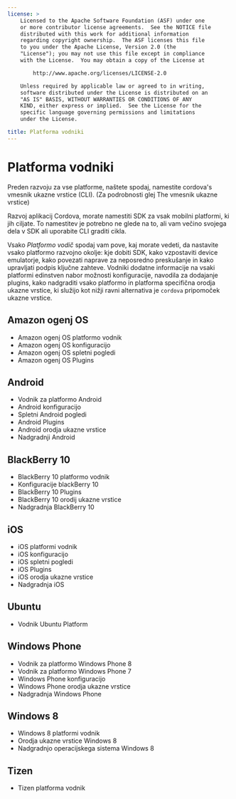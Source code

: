 ```yaml
---
license: >
    Licensed to the Apache Software Foundation (ASF) under one
    or more contributor license agreements.  See the NOTICE file
    distributed with this work for additional information
    regarding copyright ownership.  The ASF licenses this file
    to you under the Apache License, Version 2.0 (the
    "License"); you may not use this file except in compliance
    with the License.  You may obtain a copy of the License at

        http://www.apache.org/licenses/LICENSE-2.0

    Unless required by applicable law or agreed to in writing,
    software distributed under the License is distributed on an
    "AS IS" BASIS, WITHOUT WARRANTIES OR CONDITIONS OF ANY
    KIND, either express or implied.  See the License for the
    specific language governing permissions and limitations
    under the License.

title: Platforma vodniki
---
```


# Platforma vodniki

Preden razvoju za vse platforme, naštete spodaj, namestite cordova's vmesnik ukazne vrstice (CLI). (Za podrobnosti glej The vmesnik ukazne vrstice)

Razvoj aplikacij Cordova, morate namestiti SDK za vsak mobilni platformi, ki jih ciljate. To namestitev je potrebno ne glede na to, ali vam večino svojega dela v SDK ali uporabite CLI graditi cikla.

Vsako *Platformo vodič* spodaj vam pove, kaj morate vedeti, da nastavite vsako platformo razvojno okolje: kje dobiti SDK, kako vzpostaviti device emulatorje, kako povezati naprave za neposredno preskušanje in kako upravljati podpis ključne zahteve. Vodniki dodatne informacije na vsaki platformi edinstven nabor možnosti konfiguracije, navodila za dodajanje plugins, kako nadgraditi vsako platformo in platforma specifična orodja ukazne vrstice, ki služijo kot nižji ravni alternativa je `cordova` pripomoček ukazne vrstice.

## Amazon ogenj OS

*   Amazon ogenj OS platformo vodnik
*   Amazon ogenj OS konfiguracijo
*   Amazon ogenj OS spletni pogledi
*   Amazon ogenj OS Plugins

## Android

*   Vodnik za platformo Android
*   Android konfiguracijo
*   Spletni Android pogledi
*   Android Plugins
*   Android orodja ukazne vrstice
*   Nadgradnji Android

## BlackBerry 10

*   BlackBerry 10 platformo vodnik
*   Konfiguracije blackBerry 10
*   BlackBerry 10 Plugins
*   BlackBerry 10 orodij ukazne vrstice
*   Nadgradnja BlackBerry 10

## iOS

*   iOS platformi vodnik
*   iOS konfiguracijo
*   iOS spletni pogledi
*   iOS Plugins
*   iOS orodja ukazne vrstice
*   Nadgradnja iOS

## Ubuntu

*   Vodnik Ubuntu Platform

## Windows Phone

*   Vodnik za platformo Windows Phone 8
*   Vodnik za platformo Windows Phone 7
*   Windows Phone konfiguracijo
*   Windows Phone orodja ukazne vrstice
*   Nadgradnja Windows Phone

## Windows 8

*   Windows 8 platformi vodnik
*   Orodja ukazne vrstice Windows 8
*   Nadgradnjo operacijskega sistema Windows 8

## Tizen

*   Tizen platforma vodnik